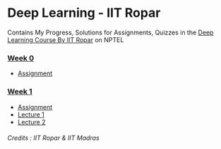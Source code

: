 # Deep Learning - IIT Ropar

Contains My Progress, Solutions for Assignments, Quizzes in the [Deep Learning Course By IIT Ropar](https://onlinecourses.nptel.ac.in/noc22_cs124/preview) on NPTEL


### [Week 0](week0/)
- [Assignment](week0/assignment0)

### [Week 1](week1/)
- [Assignment](week1/assignment1)
- [Lecture 1](week1/Lecture1.pdf)
- [Lecture 2](week1/Lecture2.pdf)



###### Credits : IIT Ropar & IIT Madras